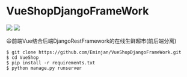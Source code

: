 # VueShopDjangoFrameWork
![](https://img.shields.io/badge/language-Python3.4+-blue.svg)
![](https://img.shields.io/badge/FrameWork-Django1.9-blue.svg)

😃前端Vue结合后端DjangoRestFramework的在线生鲜超市(前后端分离)


```
$ git clone https://github.com/Eminjan/VueShopDjangoFrameWork.git
$ cd VueShop
$ pip install -r requirements.txt 
$ python manage.py runserver
```
